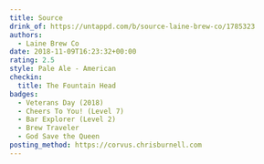 ```yaml
---
title: Source
drink_of: https://untappd.com/b/source-laine-brew-co/1785323
authors:
  - Laine Brew Co
date: 2018-11-09T16:23:32+00:00
rating: 2.5
style: Pale Ale - American
checkin:
  title: The Fountain Head
badges:
  - Veterans Day (2018)
  - Cheers To You! (Level 7)
  - Bar Explorer (Level 2)
  - Brew Traveler
  - God Save the Queen
posting_method: https://corvus.chrisburnell.com
---
```

